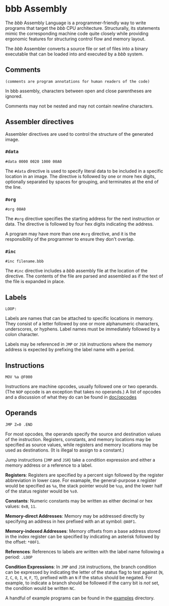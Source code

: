 # bbb Assembly

The _bbb_ Assembly Language is a programmer-friendly way to write programs that target the _bbb_ CPU architecture. Structurally, its statements mimic the corresponding machine code quite closely while providing ergonomic features for structuring control flow and memory layout.

The _bbb_ Assembler converts a source file or set of files into a binary executable that can be loaded into and executed by a _bbb_ system.

## Comments

```
(comments are program annotations for human readers of the code)
```

In bbb assembly, characters between open and close parentheses are ignored.

Comments may not be nested and may not contain newline characters.

## Assembler directives

Assembler directives are used to control the structure of the generated image.

### `#data`

```
#data 0000 0020 1000 00A0
```

The `#data` directive is used to specify literal data to be included in a specific location in an image. The directive is followed by one or more hex digits, optionally separated by spaces for grouping, and terminates at the end of the line.

### `#org`

```
#org 00A0
```

The `#org` directive specifies the starting address for the next instruction or data. The directive is followed by four hex digits indicating the address.

A program may have more than one `#org` directive, and it is the responsibility of the programmer to ensure they don't overlap.

### `#inc`

```
#inc filename.bbb
```

The `#inc` directive includes a _bbb_ assembly file at the location of the directive. The contents of the file are parsed and assembled as if the text of the file is expanded in place.

## Labels

```
LOOP:
```

Labels are names that can be attached to specific locations in memory. They consist of a letter followed by one or more alphanumeric characters, underscores, or hyphens. Label names must be immediately followed by a colon character.

Labels may be referenced in `JMP` or `JSR` instructions where the memory address is expected by prefixing the label name with a period.

## Instructions

```
MOV %a @F000
```

Instructions are machine opcodes, usually followed one or two operands. (The `NOP` opcode is an exception that takes no operands.) A list of opcodes and a discussion of what they do can be found in [doc/opcodes][opcodes]

[opcodes]: ./opcodes.md

## Operands

```
JMP Z=0 .END
```

For most opcodes, the operands specify the source and destination values of the instruction. Registers, constants, and memory locations may be specified as source values, while registers and memory locations may be used as destinations. (It is illegal to assign to a constant.)

Jump instructions (`JMP` and `JSR`) take a condition expression and either a memory address or a reference to a label.

**Registers**: Registers are specified by a percent sign followed by the register abbreviation in lower case. For examaple, the general-purpose `A` register would be specified as `%a`, the stack pointer would be `%sp`, and the lower half of the status register would be `%s0`.

**Constants**: Numeric constants may be written as either decimal or hex values: `0xB`, `11`.

**Memory-direct Addresses**: Memory may be addressed directly by specifying an address in hex prefixed with an at symbol: `@A0F1`.

**Memory-indexed Addresses**: Memory offsets from a base address stored in the index register can be specified by indicating an asterisk followed by the offset: `*00F1`.

**References**: References to labels are written with the label name following a period: `.LOOP`

**Condition Expressions**: In `JMP` and `JSR` instructions, the branch condition can be expressed by indicating the letter of the status flag to test against (`N`, `Z`, `C`, `O`, `I`, `H`, `F`, `T`), prefixed with an `N` if the status should be negated. For example, to indicate a branch should be followed if the carry bit is _not_ set, the condition would be written `NC`.

A handful of example programs can be found in the [examples][examples] directory.

[examples]: ../examples/
